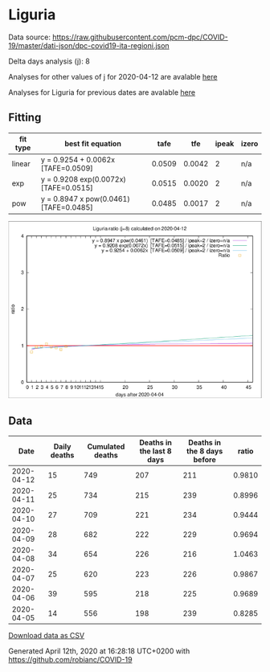 # Liguria

Data source: https://raw.githubusercontent.com/pcm-dpc/COVID-19/master/dati-json/dpc-covid19-ita-regioni.json

Delta days analysis (j): 8

Analyses for other values of j for 2020-04-12 are avalable [here](../README.md)

Analyses for Liguria for previous dates are avalable [here](../../README.md)

## Fitting 
|fit type|best fit equation|tafe|tfe|ipeak|izero|
|-------|-----|--------|------|---|---|
|linear|y = 0.9254 + 0.0062x  [TAFE=0.0509]|0.0509|0.0042|2|n/a|
|exp|y = 0.9208 exp(0.0072x)  [TAFE=0.0515]|0.0515|0.0020|2|n/a|
|pow|y = 0.8947 x pow(0.0461)  [TAFE=0.0485]|0.0485|0.0017|2|n/a|

![Plot](COVID-19_liguria_j8_2020-04-12.png)

## Data
|Date|Daily deaths|Cumulated deaths|Deaths in the last 8 days|Deaths in the 8 days before|ratio|
|----|----------|-----------|-------|--------------------|-----|
|2020-04-12|15|749|207|211|0.9810|
|2020-04-11|25|734|215|239|0.8996|
|2020-04-10|27|709|221|234|0.9444|
|2020-04-09|28|682|222|229|0.9694|
|2020-04-08|34|654|226|216|1.0463|
|2020-04-07|25|620|223|226|0.9867|
|2020-04-06|39|595|218|225|0.9689|
|2020-04-05|14|556|198|239|0.8285|

[Download data as CSV](COVID-19_liguria_j8_2020-04-12.csv)

Generated April 12th, 2020 at 16:28:18 UTC+0200 with https://github.com/robianc/COVID-19
